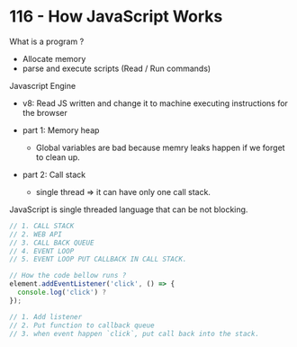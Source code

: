 # 116 - How JavaScript Works

What is a program ?

- Allocate memory
- parse and execute scripts (Read / Run commands)

Javascript Engine

- v8: Read JS written and change it to machine executing instructions for the browser
- part 1: Memory heap
  - Global variables are bad because memry leaks happen if we forget to clean up.

- part 2: Call stack
  - single thread => it can have only one call stack.

JavaScript is single threaded language that can be not blocking.

```js
// 1. CALL STACK
// 2. WEB API
// 3. CALL BACK QUEUE
// 4. EVENT LOOP
// 5. EVENT LOOP PUT CALLBACK IN CALL STACK. 
```

```js
// How the code bellow runs ?
element.addEventListener('click', () => {
  console.log('click') ?
});

// 1. Add listener
// 2. Put function to callback queue
// 3. when event happen `click`, put call back into the stack.
```